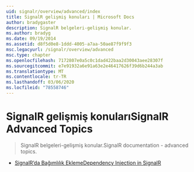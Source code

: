```yaml
---
uid: signalr/overview/advanced/index
title: SignalR gelişmiş konuları | Microsoft Docs
author: bradygaster
description: SignalR belgeleri-gelişmiş konular.
ms.author: bradyg
ms.date: 09/19/2014
ms.assetid: d8f5d0e8-1ddd-4005-a7aa-50ae87f9f9f3
msc.legacyurl: /signalr/overview/advanced
msc.type: chapter
ms.openlocfilehash: 7172807e0a5c0c1dad422baa2d30043aee28307f
ms.sourcegitcommit: e7e91932a6e91a63e2e46417626f39d6b244a3ab
ms.translationtype: MT
ms.contentlocale: tr-TR
ms.lasthandoff: 03/06/2020
ms.locfileid: "78558746"
---
```

# <a name="signalr-advanced-topics"></a><span data-ttu-id="28697-103">SignalR gelişmiş konuları</span><span class="sxs-lookup"><span data-stu-id="28697-103">SignalR Advanced Topics</span></span>

> <span data-ttu-id="28697-104">SignalR belgeleri-gelişmiş konular.</span><span class="sxs-lookup"><span data-stu-id="28697-104">SignalR documentation - advanced topics.</span></span>

- [<span data-ttu-id="28697-105">SignalR’da Bağımlılık Ekleme</span><span class="sxs-lookup"><span data-stu-id="28697-105">Dependency Injection in SignalR</span></span>](dependency-injection.md)
